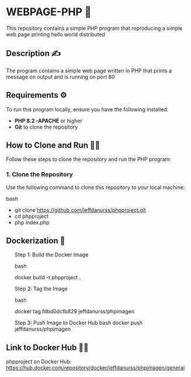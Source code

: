 # WEBPAGE-PHP 🤖

This repository contains a simple PHP program that reproducing a simple web page printing hello world distributed

## Description ✍

The program contains a simple web page written in PHP that prints a message on output and is running on port 80

## Requirements ⚙️

To run this program locally, ensure you have the following installed:

- **PHP 8.2 -APACHE** or higher
- **Git** to clone the repository

## How to Clone and Run 🏃‍♂️

Follow these steps to clone the repository and run the PHP program:

### 1. Clone the Repository

Use the following command to clone this repository to your local machine:

bash
- git clone https://github.com/jeffdanurss/phpproject.git
- cd phpproject
- php index.php
## Dockerization 🐋
<ol>
  Step 1: Build the Docker Image

bash

docker build -t phpproject .


  Step 2: Tag the Image

bash

docker tag fdbd0dcfb829 jeffdanurss/phpimagen


  Step 3: Push Image to Docker Hub
bash
docker push jeffdanurss/phpimagen

</ol>

## Link to Docker Hub 👩‍💻

phpproject on Docker Hub: https://hub.docker.com/repository/docker/jeffdanurss/phpimagen/general
 



